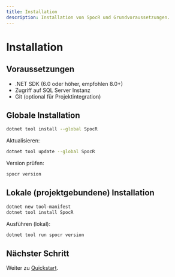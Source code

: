 ```yaml
---
title: Installation
description: Installation von SpocR und Grundvoraussetzungen.
---
```


# Installation

## Voraussetzungen

- .NET SDK (6.0 oder höher, empfohlen 8.0+)
- Zugriff auf SQL Server Instanz
- Git (optional für Projektintegration)

## Globale Installation

```bash
dotnet tool install --global SpocR
```

Aktualisieren:

```bash
dotnet tool update --global SpocR
```

Version prüfen:

```bash
spocr version
```

## Lokale (projektgebundene) Installation

```bash
dotnet new tool-manifest
dotnet tool install SpocR
```

Ausführen (lokal):

```bash
dotnet tool run spocr version
```

## Nächster Schritt

Weiter zu [Quickstart](/getting-started/quickstart).
